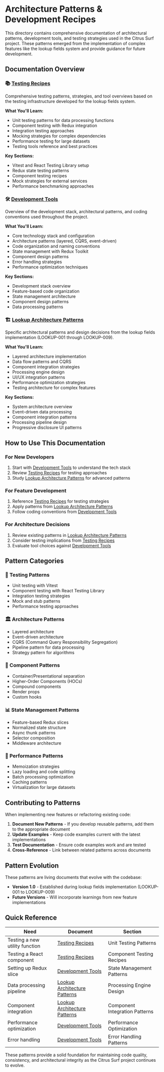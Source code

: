 # Architecture Patterns & Development Recipes

This directory contains comprehensive documentation of architectural patterns, development tools, and testing strategies used in the Citrus Surf project. These patterns emerged from the implementation of complex features like the lookup fields system and provide guidance for future development.

## Documentation Overview

### 📚 [Testing Recipes](./testing-recipes.md)
Comprehensive testing patterns, strategies, and tool overviews based on the testing infrastructure developed for the lookup fields system.

**What You'll Learn:**
- Unit testing patterns for data processing functions
- Component testing with Redux integration
- Integration testing approaches
- Mocking strategies for complex dependencies
- Performance testing for large datasets
- Testing tools reference and best practices

**Key Sections:**
- Vitest and React Testing Library setup
- Redux state testing patterns
- Component testing recipes
- Mock strategies for external services
- Performance benchmarking approaches

### 🛠️ [Development Tools](./development-tools.md)
Overview of the development stack, architectural patterns, and coding conventions used throughout the project.

**What You'll Learn:**
- Core technology stack and configuration
- Architecture patterns (layered, CQRS, event-driven)
- Code organization and naming conventions
- State management with Redux Toolkit
- Component design patterns
- Error handling strategies
- Performance optimization techniques

**Key Sections:**
- Development stack overview
- Feature-based code organization
- State management architecture
- Component design patterns
- Data processing patterns

### 🏗️ [Lookup Architecture Patterns](./lookup-architecture-patterns.md)
Specific architectural patterns and design decisions from the lookup fields implementation (LOOKUP-001 through LOOKUP-009).

**What You'll Learn:**
- Layered architecture implementation
- Data flow patterns and CQRS
- Component integration strategies
- Processing engine design
- UI/UX integration patterns
- Performance optimization strategies
- Testing architecture for complex features

**Key Sections:**
- System architecture overview
- Event-driven data processing
- Component integration patterns
- Processing pipeline design
- Progressive disclosure UI patterns

## How to Use This Documentation

### For New Developers
1. Start with [Development Tools](./development-tools.md) to understand the tech stack
2. Review [Testing Recipes](./testing-recipes.md) for testing approaches
3. Study [Lookup Architecture Patterns](./lookup-architecture-patterns.md) for advanced patterns

### For Feature Development
1. Reference [Testing Recipes](./testing-recipes.md) for testing strategies
2. Apply patterns from [Lookup Architecture Patterns](./lookup-architecture-patterns.md)
3. Follow coding conventions from [Development Tools](./development-tools.md)

### For Architecture Decisions
1. Review existing patterns in [Lookup Architecture Patterns](./lookup-architecture-patterns.md)
2. Consider testing implications from [Testing Recipes](./testing-recipes.md)
3. Evaluate tool choices against [Development Tools](./development-tools.md)

## Pattern Categories

### 🧪 Testing Patterns
- Unit testing with Vitest
- Component testing with React Testing Library
- Integration testing strategies
- Mock and stub patterns
- Performance testing approaches

### 🏛️ Architecture Patterns
- Layered architecture
- Event-driven architecture
- CQRS (Command Query Responsibility Segregation)
- Pipeline pattern for data processing
- Strategy pattern for algorithms

### 🎨 Component Patterns
- Container/Presentational separation
- Higher-Order Components (HOCs)
- Compound components
- Render props
- Custom hooks

### 📊 State Management Patterns
- Feature-based Redux slices
- Normalized state structure
- Async thunk patterns
- Selector composition
- Middleware architecture

### 🚀 Performance Patterns
- Memoization strategies
- Lazy loading and code splitting
- Batch processing optimization
- Caching patterns
- Virtualization for large datasets

## Contributing to Patterns

When implementing new features or refactoring existing code:

1. **Document New Patterns** - If you develop reusable patterns, add them to the appropriate document
2. **Update Examples** - Keep code examples current with the latest implementations
3. **Test Documentation** - Ensure code examples work and are tested
4. **Cross-Reference** - Link between related patterns across documents

## Pattern Evolution

These patterns are living documents that evolve with the codebase:

- **Version 1.0** - Established during lookup fields implementation (LOOKUP-001 to LOOKUP-009)
- **Future Versions** - Will incorporate learnings from new feature implementations

## Quick Reference

| Need | Document | Section |
|------|----------|---------|
| Testing a new utility function | [Testing Recipes](./testing-recipes.md) | Unit Testing Patterns |
| Testing a React component | [Testing Recipes](./testing-recipes.md) | Component Testing Recipes |
| Setting up Redux slice | [Development Tools](./development-tools.md) | State Management Patterns |
| Data processing pipeline | [Lookup Architecture Patterns](./lookup-architecture-patterns.md) | Processing Engine Design |
| Component integration | [Lookup Architecture Patterns](./lookup-architecture-patterns.md) | Component Integration Patterns |
| Performance optimization | [Development Tools](./development-tools.md) | Performance Optimization |
| Error handling | [Development Tools](./development-tools.md) | Error Handling Patterns |

These patterns provide a solid foundation for maintaining code quality, consistency, and architectural integrity as the Citrus Surf project continues to evolve.